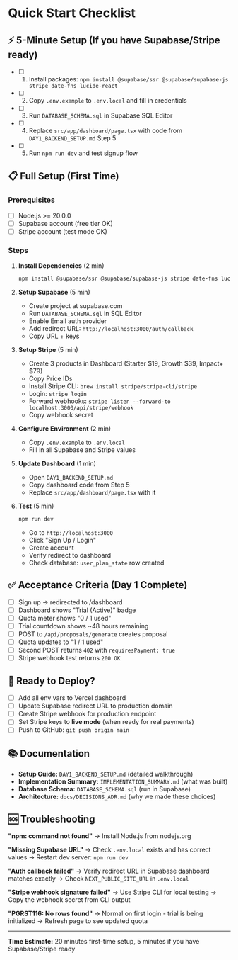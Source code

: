 # Quick Start Checklist

## ⚡ 5-Minute Setup (If you have Supabase/Stripe ready)

- [ ] 1. Install packages: `npm install @supabase/ssr @supabase/supabase-js stripe date-fns lucide-react`
- [ ] 2. Copy `.env.example` to `.env.local` and fill in credentials
- [ ] 3. Run `DATABASE_SCHEMA.sql` in Supabase SQL Editor
- [ ] 4. Replace `src/app/dashboard/page.tsx` with code from `DAY1_BACKEND_SETUP.md` Step 5
- [ ] 5. Run `npm run dev` and test signup flow

## 📋 Full Setup (First Time)

### Prerequisites
- [ ] Node.js >= 20.0.0
- [ ] Supabase account (free tier OK)
- [ ] Stripe account (test mode OK)

### Steps
1. **Install Dependencies** (2 min)
   ```bash
   npm install @supabase/ssr @supabase/supabase-js stripe date-fns lucide-react
   ```

2. **Setup Supabase** (5 min)
   - Create project at supabase.com
   - Run `DATABASE_SCHEMA.sql` in SQL Editor
   - Enable Email auth provider
   - Add redirect URL: `http://localhost:3000/auth/callback`
   - Copy URL + keys

3. **Setup Stripe** (5 min)
   - Create 3 products in Dashboard (Starter $19, Growth $39, Impact+ $79)
   - Copy Price IDs
   - Install Stripe CLI: `brew install stripe/stripe-cli/stripe`
   - Login: `stripe login`
   - Forward webhooks: `stripe listen --forward-to localhost:3000/api/stripe/webhook`
   - Copy webhook secret

4. **Configure Environment** (2 min)
   - Copy `.env.example` to `.env.local`
   - Fill in all Supabase and Stripe values

5. **Update Dashboard** (1 min)
   - Open `DAY1_BACKEND_SETUP.md`
   - Copy dashboard code from Step 5
   - Replace `src/app/dashboard/page.tsx` with it

6. **Test** (5 min)
   ```bash
   npm run dev
   ```
   - Go to `http://localhost:3000`
   - Click "Sign Up / Login"
   - Create account
   - Verify redirect to dashboard
   - Check database: `user_plan_state` row created

## ✅ Acceptance Criteria (Day 1 Complete)

- [ ] Sign up → redirected to /dashboard
- [ ] Dashboard shows "Trial (Active)" badge
- [ ] Quota meter shows "0 / 1 used"
- [ ] Trial countdown shows ~48 hours remaining
- [ ] POST to `/api/proposals/generate` creates proposal
- [ ] Quota updates to "1 / 1 used"
- [ ] Second POST returns `402` with `requiresPayment: true`
- [ ] Stripe webhook test returns `200 OK`

## 🚀 Ready to Deploy?

- [ ] Add all env vars to Vercel dashboard
- [ ] Update Supabase redirect URL to production domain
- [ ] Create Stripe webhook for production endpoint
- [ ] Set Stripe keys to **live mode** (when ready for real payments)
- [ ] Push to GitHub: `git push origin main`

## 📚 Documentation

- **Setup Guide:** `DAY1_BACKEND_SETUP.md` (detailed walkthrough)
- **Implementation Summary:** `IMPLEMENTATION_SUMMARY.md` (what was built)
- **Database Schema:** `DATABASE_SCHEMA.sql` (run in Supabase)
- **Architecture:** `docs/DECISIONS_ADR.md` (why we made these choices)

## 🆘 Troubleshooting

**"npm: command not found"**
→ Install Node.js from nodejs.org

**"Missing Supabase URL"**
→ Check `.env.local` exists and has correct values
→ Restart dev server: `npm run dev`

**"Auth callback failed"**
→ Verify redirect URL in Supabase dashboard matches exactly
→ Check `NEXT_PUBLIC_SITE_URL` in `.env.local`

**"Stripe webhook signature failed"**
→ Use Stripe CLI for local testing
→ Copy the webhook secret from CLI output

**"PGRST116: No rows found"**
→ Normal on first login - trial is being initialized
→ Refresh page to see updated quota

---

**Time Estimate:** 20 minutes first-time setup, 5 minutes if you have Supabase/Stripe ready

